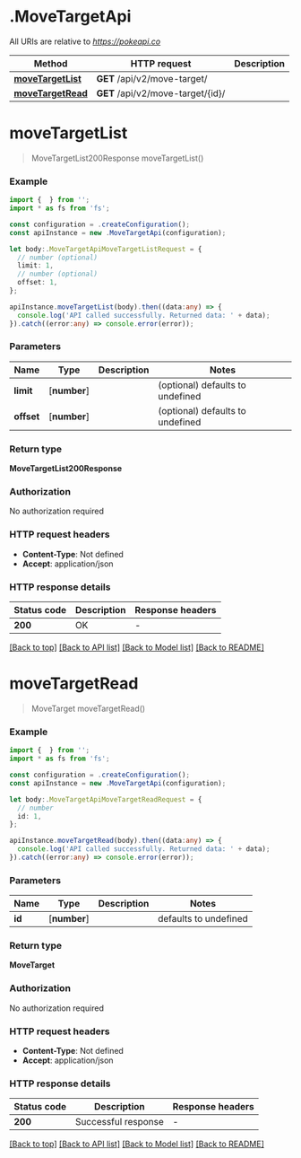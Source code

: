 # .MoveTargetApi

All URIs are relative to *https://pokeapi.co*

Method | HTTP request | Description
------------- | ------------- | -------------
[**moveTargetList**](MoveTargetApi.md#moveTargetList) | **GET** /api/v2/move-target/ | 
[**moveTargetRead**](MoveTargetApi.md#moveTargetRead) | **GET** /api/v2/move-target/{id}/ | 


# **moveTargetList**
> MoveTargetList200Response moveTargetList()


### Example


```typescript
import {  } from '';
import * as fs from 'fs';

const configuration = .createConfiguration();
const apiInstance = new .MoveTargetApi(configuration);

let body:.MoveTargetApiMoveTargetListRequest = {
  // number (optional)
  limit: 1,
  // number (optional)
  offset: 1,
};

apiInstance.moveTargetList(body).then((data:any) => {
  console.log('API called successfully. Returned data: ' + data);
}).catch((error:any) => console.error(error));
```


### Parameters

Name | Type | Description  | Notes
------------- | ------------- | ------------- | -------------
 **limit** | [**number**] |  | (optional) defaults to undefined
 **offset** | [**number**] |  | (optional) defaults to undefined


### Return type

**MoveTargetList200Response**

### Authorization

No authorization required

### HTTP request headers

 - **Content-Type**: Not defined
 - **Accept**: application/json


### HTTP response details
| Status code | Description | Response headers |
|-------------|-------------|------------------|
**200** | OK |  -  |

[[Back to top]](#) [[Back to API list]](README.md#documentation-for-api-endpoints) [[Back to Model list]](README.md#documentation-for-models) [[Back to README]](README.md)

# **moveTargetRead**
> MoveTarget moveTargetRead()


### Example


```typescript
import {  } from '';
import * as fs from 'fs';

const configuration = .createConfiguration();
const apiInstance = new .MoveTargetApi(configuration);

let body:.MoveTargetApiMoveTargetReadRequest = {
  // number
  id: 1,
};

apiInstance.moveTargetRead(body).then((data:any) => {
  console.log('API called successfully. Returned data: ' + data);
}).catch((error:any) => console.error(error));
```


### Parameters

Name | Type | Description  | Notes
------------- | ------------- | ------------- | -------------
 **id** | [**number**] |  | defaults to undefined


### Return type

**MoveTarget**

### Authorization

No authorization required

### HTTP request headers

 - **Content-Type**: Not defined
 - **Accept**: application/json


### HTTP response details
| Status code | Description | Response headers |
|-------------|-------------|------------------|
**200** | Successful response |  -  |

[[Back to top]](#) [[Back to API list]](README.md#documentation-for-api-endpoints) [[Back to Model list]](README.md#documentation-for-models) [[Back to README]](README.md)



